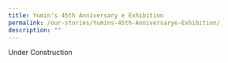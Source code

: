 ```yaml
---
title: Yumin's 45th Anniversary e Exhibition
permalink: /our-stories/Yumins-45th-Anniversarye-Exhibition/
description: ""
---
```

Under Construction